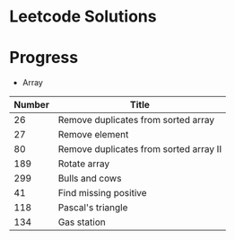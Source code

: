 # Leetcode Solutions

# Progress
* Array

| Number | Title |
|--------|-------|
| 26 | Remove duplicates from sorted array |
| 27 | Remove element |
| 80 | Remove duplicates from sorted array II |
| 189 | Rotate array |
| 299 | Bulls and cows |
| 41 | Find missing positive |
| 118 | Pascal's triangle |
| 134 | Gas station |

